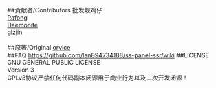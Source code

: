 
##贡献者/Contributors
批发靓鸡仔<br/>
<a href="https://github.com/Rafong973">Rafong</a><br/>
<a href="https://github.com/Daemonite/material">Daemonite</a><br/>
<a href="https://github.com/glzjin/ss-panel-v3-mod">glzjin</a>
<br/>
<br/>
##原著/Original
<a href="https://github.com/orvice">orvice</a>
<br/>
##FAQ
https://github.com/lan894734188/ss-panel-ssr/wiki
##LICENSE
GNU GENERAL PUBLIC LICENSE<br/>
Version 3<br/>
GPLv3协议严禁任何代码副本闭源用于商业行为以及二次开发闭源！
